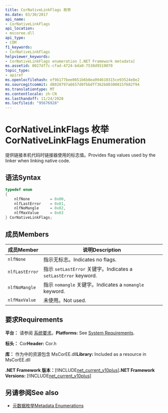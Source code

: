 ```yaml
---
title: CorNativeLinkFlags 枚举
ms.date: 03/30/2017
api_name:
- CorNativeLinkFlags
api_location:
- mscoree.dll
api_type:
- COM
f1_keywords:
- CorNativeLinkFlags
helpviewer_keywords:
- CorNativeLinkFlags enumeration [.NET Framework metadata]
ms.assetid: 8027df7c-cfad-4724-bda0-7538d9519070
topic_type:
- apiref
ms.openlocfilehash: ef9b177bee0651b6b8ea994610315ce93524e8e2
ms.sourcegitcommit: d8020797a6657d0fbbdff362b80300815f682f94
ms.translationtype: MT
ms.contentlocale: zh-CN
ms.lasthandoff: 11/24/2020
ms.locfileid: "95676928"
---
```

# <a name="cornativelinkflags-enumeration"></a><span data-ttu-id="7b2ae-102">CorNativeLinkFlags 枚举</span><span class="sxs-lookup"><span data-stu-id="7b2ae-102">CorNativeLinkFlags Enumeration</span></span>

<span data-ttu-id="7b2ae-103">提供链接本机代码时链接器使用的标志值。</span><span class="sxs-lookup"><span data-stu-id="7b2ae-103">Provides flag values used by the linker when linking native code.</span></span>  
  
## <a name="syntax"></a><span data-ttu-id="7b2ae-104">语法</span><span class="sxs-lookup"><span data-stu-id="7b2ae-104">Syntax</span></span>  
  
```cpp  
typedef enum  
{  
    nlfNone         = 0x00,  
    nlfLastError    = 0x01,  
    nlfNoMangle     = 0x02,  
    nlfMaxValue     = 0x03  
} CorNativeLinkFlags;  
```  
  
## <a name="members"></a><span data-ttu-id="7b2ae-105">成员</span><span class="sxs-lookup"><span data-stu-id="7b2ae-105">Members</span></span>  
  
|<span data-ttu-id="7b2ae-106">成员</span><span class="sxs-lookup"><span data-stu-id="7b2ae-106">Member</span></span>|<span data-ttu-id="7b2ae-107">说明</span><span class="sxs-lookup"><span data-stu-id="7b2ae-107">Description</span></span>|  
|------------|-----------------|  
|`nlfNone`|<span data-ttu-id="7b2ae-108">指示无标志。</span><span class="sxs-lookup"><span data-stu-id="7b2ae-108">Indicates no flags.</span></span>|  
|`nlfLastError`|<span data-ttu-id="7b2ae-109">指示 `setLastError` 关键字。</span><span class="sxs-lookup"><span data-stu-id="7b2ae-109">Indicates a `setLastError` keyword.</span></span>|  
|`nlfNoMangle`|<span data-ttu-id="7b2ae-110">指示 `nomangle` 关键字。</span><span class="sxs-lookup"><span data-stu-id="7b2ae-110">Indicates a `nomangle` keyword.</span></span>|  
|`nlfMaxValue`|<span data-ttu-id="7b2ae-111">未使用。</span><span class="sxs-lookup"><span data-stu-id="7b2ae-111">Not used.</span></span>|  
  
## <a name="requirements"></a><span data-ttu-id="7b2ae-112">要求</span><span class="sxs-lookup"><span data-stu-id="7b2ae-112">Requirements</span></span>  

 <span data-ttu-id="7b2ae-113">**平台：** 请参阅 [系统要求](../../get-started/system-requirements.md)。</span><span class="sxs-lookup"><span data-stu-id="7b2ae-113">**Platforms:** See [System Requirements](../../get-started/system-requirements.md).</span></span>  
  
 <span data-ttu-id="7b2ae-114">**标头：** Cor</span><span class="sxs-lookup"><span data-stu-id="7b2ae-114">**Header:** Cor.h</span></span>  
  
 <span data-ttu-id="7b2ae-115">**库：** 作为中的资源包含 MsCorEE.dll</span><span class="sxs-lookup"><span data-stu-id="7b2ae-115">**Library:** Included as a resource in MsCorEE.dll</span></span>  
  
 <span data-ttu-id="7b2ae-116">**.NET Framework 版本：**[!INCLUDE[net_current_v10plus](../../../../includes/net-current-v10plus-md.md)]</span><span class="sxs-lookup"><span data-stu-id="7b2ae-116">**.NET Framework Versions:** [!INCLUDE[net_current_v10plus](../../../../includes/net-current-v10plus-md.md)]</span></span>  
  
## <a name="see-also"></a><span data-ttu-id="7b2ae-117">另请参阅</span><span class="sxs-lookup"><span data-stu-id="7b2ae-117">See also</span></span>

- [<span data-ttu-id="7b2ae-118">元数据枚举</span><span class="sxs-lookup"><span data-stu-id="7b2ae-118">Metadata Enumerations</span></span>](metadata-enumerations.md)
